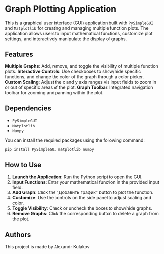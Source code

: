 # Graph Plotting Application

This is a graphical user interface (GUI) application built with `PySimpleGUI` and `Matplotlib` for creating and managing multiple function plots. The application allows users to input mathematical functions, customize plot settings, and interactively manipulate the display of graphs.

## Features

 **Multiple Graphs**: Add, remove, and toggle the visibility of multiple function plots.
 **Interactive Controls**: Use checkboxes to show/hide specific functions, and change the color of the graph through a color picker.
 **Custom Scaling**: Adjust the x and y axis ranges via input fields to zoom in or out of specific areas of the plot.
 **Graph Toolbar**: Integrated navigation toolbar for zooming and panning within the plot.

## Dependencies

 - `PySimpleGUI`
 - `Matplotlib`
 - `Numpy`

You can install the required packages using the following command:
```bash
pip install PySimpleGUI matplotlib numpy
```

## How to Use

1. **Launch the Application**: Run the Python script to open the GUI.
2. **Input Functions**: Enter your mathematical function in the provided input field.
3. **Add Graph**: Click the "Добавить график" button to plot the function.
4. **Customize**: Use the controls on the side panel to adjust scaling and color.
5. **Toggle Visibility**: Check or uncheck the boxes to show/hide graphs.
6. **Remove Graphs**: Click the corresponding button to delete a graph from the plot.

## Authors

This project is made by Alexandr Kulakov
